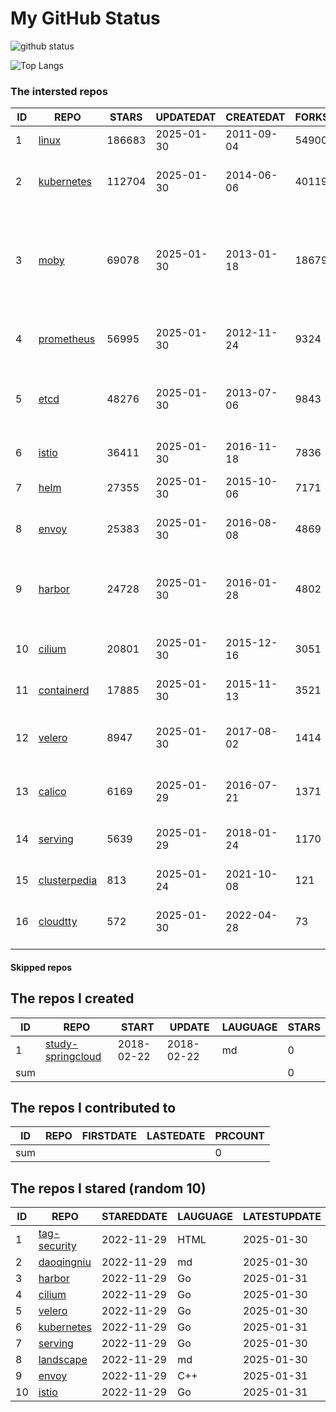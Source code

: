 # My GitHub Status

<img src="https://github-readme-stats-1.yihong0618.vercel.app/api?username=daoqingniu&show_icons=true&&&hide_title=true&count_private=true" alt="github status" />

![Top Langs](https://github-readme-stats-1.yihong0618.vercel.app/api/top-langs/?username=daoqingniu&layout=compact)

<!--START_SECTION:github_repos-->
### The intersted repos
| ID |                              REPO                               | STARS  | UPDATEDAT  | CREATEDAT  | FORKSCOUNT |                                                DESCRIPTIONS                                                |
|----|-----------------------------------------------------------------|--------|------------|------------|------------|------------------------------------------------------------------------------------------------------------|
|  1 | [linux](https://github.com/torvalds/linux)                      | 186683 | 2025-01-30 | 2011-09-04 |      54900 | Linux kernel source tree                                                                                   |
|  2 | [kubernetes](https://github.com/kubernetes/kubernetes)          | 112704 | 2025-01-30 | 2014-06-06 |      40119 | Production-Grade Container Scheduling and Management                                                       |
|  3 | [moby](https://github.com/moby/moby)                            |  69078 | 2025-01-30 | 2013-01-18 |      18679 | The Moby Project - a collaborative project for the container ecosystem to assemble container-based systems |
|  4 | [prometheus](https://github.com/prometheus/prometheus)          |  56995 | 2025-01-30 | 2012-11-24 |       9324 | The Prometheus monitoring system and time series database.                                                 |
|  5 | [etcd](https://github.com/etcd-io/etcd)                         |  48276 | 2025-01-30 | 2013-07-06 |       9843 | Distributed reliable key-value store for the most critical data of a distributed system                    |
|  6 | [istio](https://github.com/istio/istio)                         |  36411 | 2025-01-30 | 2016-11-18 |       7836 | Connect, secure, control, and observe services.                                                            |
|  7 | [helm](https://github.com/helm/helm)                            |  27355 | 2025-01-30 | 2015-10-06 |       7171 | The Kubernetes Package Manager                                                                             |
|  8 | [envoy](https://github.com/envoyproxy/envoy)                    |  25383 | 2025-01-30 | 2016-08-08 |       4869 | Cloud-native high-performance edge/middle/service proxy                                                    |
|  9 | [harbor](https://github.com/goharbor/harbor)                    |  24728 | 2025-01-30 | 2016-01-28 |       4802 | An open source trusted cloud native registry project that stores, signs, and scans content.                |
| 10 | [cilium](https://github.com/cilium/cilium)                      |  20801 | 2025-01-30 | 2015-12-16 |       3051 | eBPF-based Networking, Security, and Observability                                                         |
| 11 | [containerd](https://github.com/containerd/containerd)          |  17885 | 2025-01-30 | 2015-11-13 |       3521 | An open and reliable container runtime                                                                     |
| 12 | [velero](https://github.com/vmware-tanzu/velero)                |   8947 | 2025-01-30 | 2017-08-02 |       1414 | Backup and migrate Kubernetes applications and their persistent volumes                                    |
| 13 | [calico](https://github.com/projectcalico/calico)               |   6169 | 2025-01-29 | 2016-07-21 |       1371 | Cloud native networking and network security                                                               |
| 14 | [serving](https://github.com/knative/serving)                   |   5639 | 2025-01-29 | 2018-01-24 |       1170 | Kubernetes-based, scale-to-zero, request-driven compute                                                    |
| 15 | [clusterpedia](https://github.com/clusterpedia-io/clusterpedia) |    813 | 2025-01-24 | 2021-10-08 |        121 | The Encyclopedia of Kubernetes clusters                                                                    |
| 16 | [cloudtty](https://github.com/cloudtty/cloudtty)                |    572 | 2025-01-30 | 2022-04-28 |         73 | A Friendly Kubernetes CloudShell (Web Terminal) !                                                          |



#### Skipped repos
<!--END_SECTION:github_repos-->

<!--START_SECTION:my_github-->
## The repos I created
| ID  |                                 REPO                                 |   START    |   UPDATE   | LAUGUAGE | STARS |
|-----|----------------------------------------------------------------------|------------|------------|----------|-------|
|   1 | [study-springcloud](https://github.com/daoqingniu/study-springcloud) | 2018-02-22 | 2018-02-22 | md       |     0 |
| sum |                                                                      |            |            |          |     0 |

## The repos I contributed to
| ID  | REPO | FIRSTDATE | LASTEDATE | PRCOUNT |
|-----|------|-----------|-----------|---------|
| sum |      |           |           |       0 |

## The repos I stared (random 10)
| ID |                          REPO                          | STAREDDATE | LAUGUAGE | LATESTUPDATE |
|----|--------------------------------------------------------|------------|----------|--------------|
|  1 | [tag-security](https://github.com/cncf/tag-security)   | 2022-11-29 | HTML     | 2025-01-30   |
|  2 | [daoqingniu](https://github.com/daoqingniu/daoqingniu) | 2022-11-29 | md       | 2025-01-30   |
|  3 | [harbor](https://github.com/goharbor/harbor)           | 2022-11-29 | Go       | 2025-01-31   |
|  4 | [cilium](https://github.com/cilium/cilium)             | 2022-11-29 | Go       | 2025-01-30   |
|  5 | [velero](https://github.com/vmware-tanzu/velero)       | 2022-11-29 | Go       | 2025-01-30   |
|  6 | [kubernetes](https://github.com/kubernetes/kubernetes) | 2022-11-29 | Go       | 2025-01-31   |
|  7 | [serving](https://github.com/knative/serving)          | 2022-11-29 | Go       | 2025-01-30   |
|  8 | [landscape](https://github.com/cncf/landscape)         | 2022-11-29 | md       | 2025-01-30   |
|  9 | [envoy](https://github.com/envoyproxy/envoy)           | 2022-11-29 | C++      | 2025-01-31   |
| 10 | [istio](https://github.com/istio/istio)                | 2022-11-29 | Go       | 2025-01-31   |

<!--END_SECTION:my_github-->
